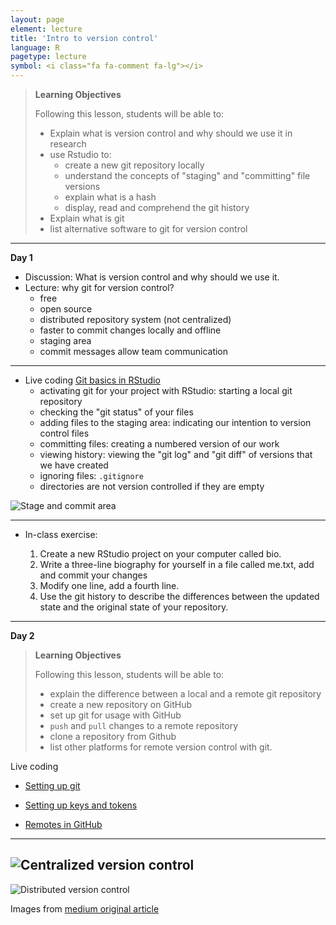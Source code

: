 ```yaml
---
layout: page
element: lecture
title: 'Intro to version control'
language: R
pagetype: lecture
symbol: <i class="fa fa-comment fa-lg"></i>
---
```


<!--
[Measuring biodiversity]({{ site.baseurl }}/materials/01_BiodiversityMeasures/01_BiodiversityMeasures.html)

[Manipulating data]({{ site.baseurl }}/materials/02_Manipulating_data/02_ManipulatingData.html)
-->
<!--

Slides:

[Introduction to R and Version Control]({{ site.baseurl }}/materials/01_RIntro_VersionControl/01_RIntro_VersionControl.html)

-->


> **Learning Objectives**
>
> Following this lesson, students will be able to:
>
> - Explain what is version control and why should we use it in research
> - use Rstudio to:
>   - create a new git repository locally
>   - understand the concepts of "staging" and "committing" file versions
>   - explain what is a hash
>   - display, read and comprehend the git history
> - Explain what is git
> - list alternative software to git for version control

---

**Day 1**

* Discussion: What is version control and why should we use it.
* Lecture: why git for version control?
  - free
  - open source
  - distributed repository system (not centralized)
  - faster to commit changes locally and offline
  - staging area
  - commit messages allow team communication
---

* Live coding [Git basics in RStudio](http://nicercode.github.io/git/rstudio.html)
  - activating git for your project with RStudio: starting a local git repository
  - checking the "git status" of your files
  - adding files to the staging area: indicating our intention to version control files
  - committing files: creating a numbered version of our work
  - viewing history: viewing the "git log" and "git diff" of versions that we have created
  - ignoring files: `.gitignore`
  - directories are not version controlled if they are empty


![Stage and commit area](https://swcarpentry.github.io/git-novice/fig/git-staging-area.svg)

---
* In-class exercise:

  1. Create a new RStudio project on your computer called bio.
  1. Write a three-line biography for yourself in a file called me.txt, add and commit your changes
  1. Modify one line, add a fourth line.
  1. Use the git history to describe the differences between the updated state and the original state of your repository.

---




**Day 2**

> **Learning Objectives**
>
> Following this lesson, students will be able to:
>
> - explain the difference between a local and a remote git repository
> - create a new repository on GitHub
> - set up git for usage with GitHub
> - `push` and `pull` changes to a remote repository
> - clone a repository from Github
> - list other platforms for remote version control with git.

Live coding

* [Setting up git](https://swcarpentry.github.io/git-novice/02-setup/index.html)

* [Setting up keys and tokens](https://github.com/LunaSare/lunasare-blogdown/blob/main/content/post-dev/2022-02-01_configuring-git/index.md)

* [Remotes in GitHub](https://swcarpentry.github.io/git-novice/07-github/index.html)

---
![Centralized version control](https://miro.medium.com/max/674/1*2FZbXMmr_FTV2T3LFj33sA.png)
---
![Distributed version control](https://miro.medium.com/max/834/1*2cG4BW2m1E-EcklOLG51jg.png)

Images from [medium original article](https://medium.com/analytics-vidhya/what-is-version-control-tool-explore-git-and-github-e8c4e719bc05)
